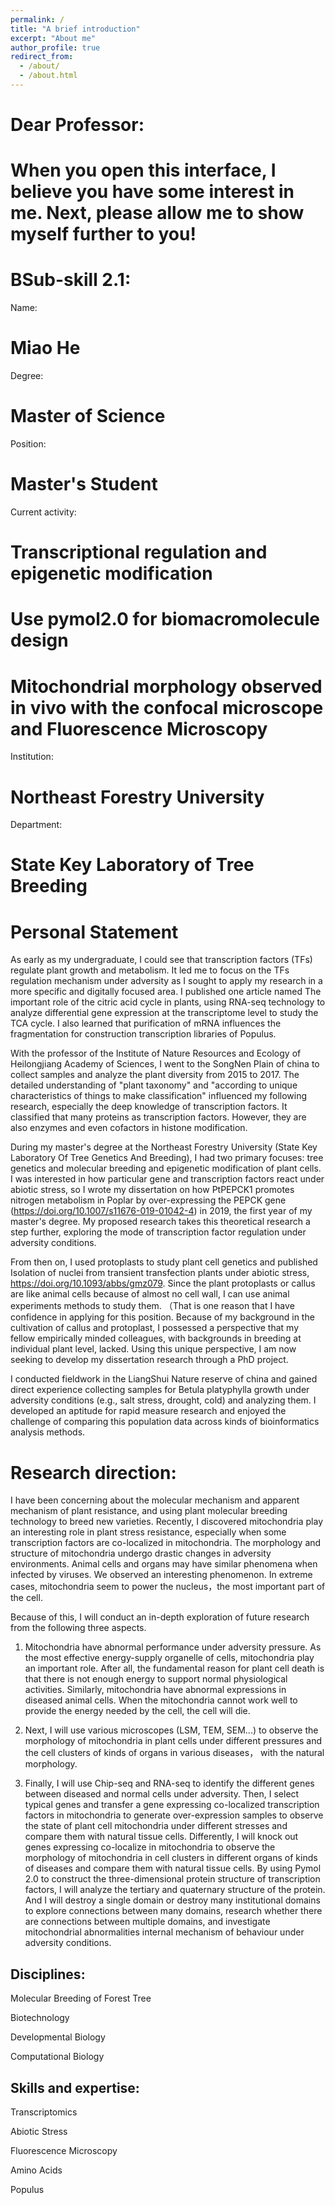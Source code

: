 ```yaml
---
permalink: /
title: "A brief introduction"
excerpt: "About me"
author_profile: true
redirect_from: 
  - /about/
  - /about.html
---
```


Dear Professor:
======

When you open this interface, I believe you have some interest in me. Next, please allow me to show myself further to you! 
======

BSub-skill 2.1:
======
Name:

Miao He
======

Degree:

Master of Science
======

Position:

Master's Student
======

Current activity:

Transcriptional regulation and epigenetic modification 
======

Use pymol2.0 for biomacromolecule design 
======

Mitochondrial morphology observed in vivo with the confocal microscope and Fluorescence Microscopy
======

Institution:

Northeast Forestry University
======

Department:

State Key Laboratory of Tree Breeding
======

Personal Statement
======
As early as my undergraduate, I could see that transcription factors (TFs) regulate plant growth and metabolism. It led me to focus on the TFs regulation mechanism under adversity as I sought to apply my research in a more specific and digitally focused area. I published one article named The important role of the citric acid cycle in plants, using RNA-seq technology to analyze differential gene expression at the transcriptome level to study the TCA cycle. I also learned that purification of mRNA influences the fragmentation for construction transcription libraries of Populus.

With the professor of the Institute of Nature Resources and Ecology of Heilongjiang Academy of Sciences, I went to the SongNen Plain of china to collect samples and analyze the plant diversity from 2015 to 2017. The detailed understanding of "plant taxonomy" and "according to unique characteristics of things to make classification" influenced my following research, especially the deep knowledge of transcription factors. It classified that many proteins as transcription factors. However, they are also enzymes and even cofactors in histone modification.

During my master's degree at the Northeast Forestry University (State Key Laboratory Of Tree Genetics And Breeding), I had two primary focuses: tree genetics and molecular breeding and epigenetic modification of plant cells. I was interested in how particular gene and transcription factors react under abiotic stress, so I wrote my dissertation on how PtPEPCK1 promotes nitrogen metabolism in Poplar by over-expressing the PEPCK gene (https://doi.org/10.1007/s11676-019-01042-4) in 2019, the first year of my master's degree. My proposed research takes this theoretical research a step further, exploring the mode of transcription factor regulation under adversity conditions.

From then on, I used protoplasts to study plant cell genetics and published Isolation of nuclei from transient transfection plants under abiotic stress, https://doi.org/10.1093/abbs/gmz079. Since the plant protoplasts or callus are like animal cells because of almost no cell wall, I can use animal experiments methods to study them. （That is one reason that I have confidence in applying for this position. Because of my background in the cultivation of callus and protoplast, I possessed a perspective that my fellow empirically minded colleagues, with backgrounds in breeding at individual plant level, lacked. Using this unique perspective, I am now seeking to develop my dissertation research through a PhD project.

I conducted fieldwork in the LiangShui Nature reserve of china and gained direct experience collecting samples for Betula platyphylla growth under adversity conditions (e.g., salt stress, drought, cold) and analyzing them. I developed an aptitude for rapid measure research and enjoyed the challenge of comparing this population data across kinds of bioinformatics analysis methods. 

Research direction:
======
I have been concerning about the molecular mechanism and apparent mechanism of plant resistance, and using plant molecular breeding technology to breed new varieties. Recently, I discovered mitochondria play an interesting role in plant stress resistance, especially when some transcription factors are co-localized in mitochondria. The morphology and structure of mitochondria undergo drastic changes in adversity environments. Animal cells and organs may have similar phenomena when infected by viruses. We observed an interesting phenomenon. In extreme cases, mitochondria seem to power the nucleus，the most important part of the cell.

Because of this, I will conduct an in-depth exploration of future research from the following three aspects.

1. Mitochondria have abnormal performance under adversity pressure. As the most effective energy-supply organelle of cells, mitochondria play an important role. After all, the fundamental reason for plant cell death is that there is not enough energy to support normal physiological activities. Similarly, mitochondria have abnormal expressions in diseased animal cells. When the mitochondria cannot work well to provide the energy needed by the cell, the cell will die.

2. Next, I will use various microscopes (LSM, TEM, SEM...) to observe the morphology of mitochondria in plant cells under different pressures and the cell clusters of kinds of organs in various diseases， with the natural morphology.

3. Finally, I will use Chip-seq and RNA-seq to identify the different genes between diseased and normal cells under adversity. Then, I select typical genes and transfer a gene expressing co-localized transcription factors in mitochondria to generate over-expression samples to observe the state of plant cell mitochondria under different stresses and compare them with natural tissue cells. Differently, I will knock out genes expressing co-localize in mitochondria to observe the morphology of mitochondria in cell clusters in different organs of kinds of diseases and compare them with natural tissue cells. By using Pymol 2.0 to construct the three-dimensional protein structure of transcription factors, I will analyze the tertiary and quaternary structure of the protein. And I will destroy a single domain or destroy many institutional domains to explore connections between many domains, research whether there are connections between multiple domains, and investigate mitochondrial abnormalities internal mechanism of behaviour under adversity conditions.

Disciplines:
------
Molecular Breeding of Forest Tree  

Biotechnology

Developmental Biology

Computational Biology

Skills and expertise:
------
Transcriptomics

Abiotic Stress

Fluorescence Microscopy

Amino Acids

Populus


